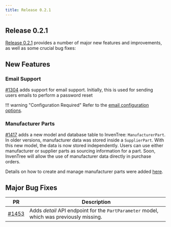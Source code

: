 ```yaml
---
title: Release 0.2.1
---
```


## Release 0.2.1

[Release 0.2.1](https://github.com/inventree/InvenTree/releases/tag/0.2.1) provides a number of major new features and improvements, as well as some crucial bug fixes:

## New Features

### Email Support

[#1304](https://github.com/inventree/InvenTree/pull/1304) adds support for email support. Initially, this is used for sending users emails to perform a password reset

!!! warning "Configuration Required"
    Refer to the [email configuration
    options](../../start/config/#email-settings).
    
### Manufacturer Parts

[#1417](https://github.com/inventree/InvenTree/pull/1417) adds a new model and
database table to InvenTree: `ManufacturerPart`. In older versions, manufacturer
data was stored inside a `SupplierPart`. With this new model, the data is now
stored independently. Users can use either manufacturer or supplier parts as
sourcing information for a part. Soon, InvenTree will allow the use of
manufacturer data directly in purchase orders.

Details on how to create and manage manufacturer parts were added [here](../../companies/manufacturer/#add-manufacturer-part).

## Major Bug Fixes

| PR | Description |
| --- | --- |
| [#1453](https://github.com/inventree/InvenTree/pull/1453) | Adds *detail* API endpoint for the `PartParameter` model, which was previously missing. |
